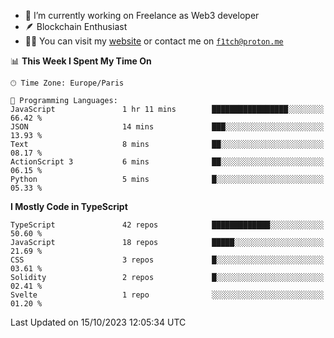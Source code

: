 - 🔭 I’m currently working on Freelance as Web3 developer
- 🪶 Blockchain Enthusiast
- 👨‍💻 You can visit my [website](https://f1tch.xyz) or contact me on [`f1tch@proton.me`](mailto:f1tch@proton.me)

<!--START_SECTION:waka-->
📊 **This Week I Spent My Time On** 

```text
🕑︎ Time Zone: Europe/Paris

💬 Programming Languages: 
JavaScript               1 hr 11 mins        █████████████████░░░░░░░░   66.42 % 
JSON                     14 mins             ███░░░░░░░░░░░░░░░░░░░░░░   13.93 % 
Text                     8 mins              ██░░░░░░░░░░░░░░░░░░░░░░░   08.17 % 
ActionScript 3           6 mins              ██░░░░░░░░░░░░░░░░░░░░░░░   06.15 % 
Python                   5 mins              █░░░░░░░░░░░░░░░░░░░░░░░░   05.33 % 
```

**I Mostly Code in TypeScript** 

```text
TypeScript               42 repos            █████████████░░░░░░░░░░░░   50.60 % 
JavaScript               18 repos            █████░░░░░░░░░░░░░░░░░░░░   21.69 % 
CSS                      3 repos             █░░░░░░░░░░░░░░░░░░░░░░░░   03.61 % 
Solidity                 2 repos             █░░░░░░░░░░░░░░░░░░░░░░░░   02.41 % 
Svelte                   1 repo              ░░░░░░░░░░░░░░░░░░░░░░░░░   01.20 % 
```




 Last Updated on 15/10/2023 12:05:34 UTC
<!--END_SECTION:waka-->
